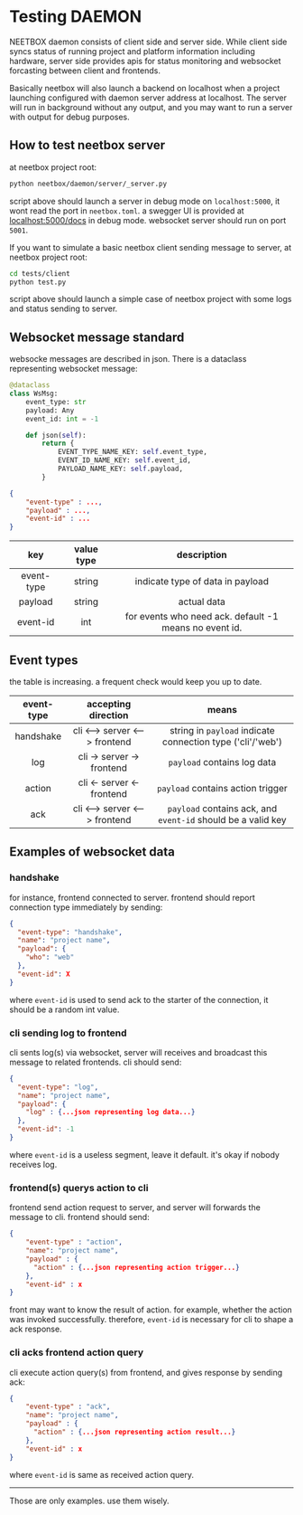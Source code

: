 # Testing DAEMON

NEETBOX daemon consists of client side and server side. While client side syncs status of running project and platform information including hardware, server side provides apis for status monitoring and websocket forcasting between client and frontends.

Basically neetbox will also launch a backend on localhost when a project launching configured with daemon server address at localhost. The server will run in background without any output, and you may want to run a server with output for debug purposes.  

## How to test neetbox server

at neetbox project root:

```bash
python neetbox/daemon/server/_server.py
```

script above should launch a server in debug mode on `localhost:5000`, it wont read the port in `neetbox.toml`. a swegger UI is provided at [localhost:5000/docs](http://127.0.0.1:5000/docs) in debug mode. websocket server should run on port `5001`.

If you want to simulate a basic neetbox client sending message to server, at neetbox project root:
```bash
cd tests/client
python test.py
```
script above should launch a simple case of neetbox project with some logs and status sending to server.

## Websocket message standard

websocke messages are described in json. There is a dataclass representing websocket message:

```python
@dataclass
class WsMsg:
    event_type: str
    payload: Any
    event_id: int = -1

    def json(self):
        return {
            EVENT_TYPE_NAME_KEY: self.event_type,
            EVENT_ID_NAME_KEY: self.event_id,
            PAYLOAD_NAME_KEY: self.payload,
        }
```

```json
{
    "event-type" : ...,
    "payload" : ...,
    "event-id" : ...
}
```

|    key     | value type |                      description                       |
| :--------: | :--------: | :----------------------------------------------------: |
| event-type |   string   |            indicate type of data in payload            |
|  payload   |   string   |                      actual data                       |
|  event-id  |    int     | for events who need ack. default -1 means no event id. |

## Event types

the table is increasing. a frequent check would keep you up to date.

| event-type |      accepting direction      |                            means                             |
| :--------: | :---------------------------: | :----------------------------------------------------------: |
| handshake  | cli <--> server <--> frontend |  string in `payload` indicate connection type ('cli'/'web')  |
|    log     |   cli -> server -> frontend   |                 `payload` contains log data                  |
|   action   |   cli <- server <- frontend   |              `payload` contains action trigger               |
|    ack     | cli <--> server <--> frontend | `payload` contains ack, and `event-id` should be a valid key |

## Examples of websocket data

### handshake

for instance, frontend connected to server. frontend should report connection type immediately by sending:

```json
{
  "event-type": "handshake",
  "name": "project name",
  "payload": {
    "who": "web"
  },
  "event-id": X
}
```

where `event-id` is used to send ack to the starter of the connection, it should be a random int value.

### cli sending log to frontend

cli sents log(s) via websocket, server will receives and broadcast this message to related frontends. cli should send:

```json
{
  "event-type": "log",
  "name": "project name",
  "payload": {
    "log" : {...json representing log data...}
  },
  "event-id": -1
}
```

where `event-id` is a useless segment, leave it default. it's okay if nobody receives log.

### frontend(s) querys action to cli

frontend send action request to server, and server will forwards the message to cli. frontend should send:

```json
{
    "event-type" : "action",
    "name": "project name",
    "payload" : {
      "action" : {...json representing action trigger...}
    },
    "event-id" : x
}
```

front may want to know the result of action. for example, whether the action was invoked successfully. therefore, `event-id` is necessary for cli to shape a ack response.

### cli acks frontend action query

cli execute action query(s) from frontend, and gives response by sending ack:

```json
{
    "event-type" : "ack",
    "name": "project name",
    "payload" : {
      "action" : {...json representing action result...}
    },
    "event-id" : x
}
```

where `event-id` is same as received action query.

---

Those are only examples. use them wisely.
